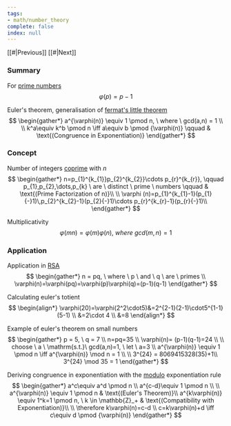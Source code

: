 ```yaml
---
tags:
- math/number_theory
complete: false
index: null
---
```

[[#|Previous]]   [[#|Next]]

### Summary
For [prime numbers](/labyrinth/notes/math/others/prime_numbers)
$$
\varphi(p) = p-1
$$

Euler's theorem, generalisation of [fermat's little theorem](/labyrinth/notes/math/others/fermat's_little_theorem)
$$
\begin{gather*}
a^{\varphi(n)} \equiv 1 \pmod n, \ where \ gcd(a,n) = 1 \\
\\
k^a\equiv k^b \pmod n \iff a\equiv b \pmod {\varphi(n)} \qquad & \text{(Congruence in Exponentiation)}
\end{gather*}
$$

### Concept
Number of integers [coprime](/labyrinth/notes/math/others/greatest_common_divisor#^449690) with $n$
$$
\begin{gather*}
n=p_{1}^{k_{1}}p_{2}^{k_{2}}\cdots p_{r}^{k_{r}}, \qquad p_{1},p_{2},\dots,p_{k} \ are \ distinct \ prime \ numbers \qquad & \text{(Prime Factorization of n)}\\
\\
\varphi (n)=p_{1}^{k_{1}-1}(p_{1}{-}1)\,p_{2}^{k_{2}-1}(p_{2}{-}1)\cdots p_{r}^{k_{r}-1}(p_{r}{-}1)\\
\end{gather*}
$$

Multiplicativity
$$
\varphi(mn)=\varphi(m)\varphi(n), \ where \ gcd(m, n) = 1
$$

### Application
Application in [RSA](/labyrinth/notes/math/others/RSA)
$$
\begin{gather*}
n = pq, \ where \ p \ and \ q \ are \ primes \\
\varphi(n)=\varphi(pq)=\varphi(p)\varphi(q)=(p-1)(q-1)
\end{gather*}
$$

Calculating euler's totient
$$
\begin{align*}
\varphi(20)=\varphi(2^2\cdot5)&=2^{2-1}(2-1)\cdot5^{1-1}(5-1) \\
&=2\cdot 4 \\
&=8
\end{align*}
$$

Example of euler's theorem on small numbers
$$
\begin{gather*}
p = 5, \ q = 7 \\
n=pq=35 \\
\varphi(n)= (p-1)(q-1)=24 \\
\\
choose \ a \ \mathrm{s.t.}\ gcd(a,n)=1, \ let \ a=3 \\
a^{\varphi(n)} \equiv 1 \pmod n \iff a^{\varphi(n)} \mod n = 1 \\
\\
3^{24} = 8069415328(35)+1\\
3^{24} \mod 35 = 1
\end{gather*}
$$

Deriving congruence in exponentiation with the [modulo](/labyrinth/notes/math/others/modulo) exponentiation rule
$$
\begin{gather*}
a^c\equiv a^d \pmod n \\
a^{c-d}\equiv 1 \pmod n \\
\\
a^{\varphi(n)} \equiv 1 \pmod n & \text{(Euler's Theorem)}\\
a^{k\varphi(n)} \equiv 1^k=1 \pmod n, \ k \in \mathbb{Z}_+ & \text{(Compatibility with Exponentiation)}\\
\\
\therefore k\varphi(n)=c-d \\
c=k\varphi(n)+d \iff c\equiv d \pmod {\varphi(n)}
\end{gather*}
$$

